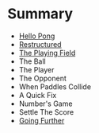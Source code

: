 # Summary

* [Hello Pong](README.adoc)
* [Restructured](restructured.adoc)
* [The Playing Field](playing-field/README.adoc)
* The Ball
* The Player
* The Opponent
* When Paddles Collide
* A Quick Fix
* Number's Game
* Settle The Score
* [Going Further](going-further/README.adoc)

